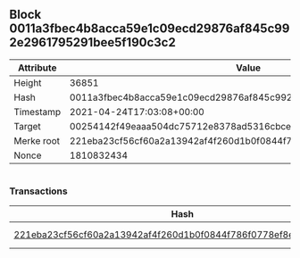 ## Block 0011a3fbec4b8acca59e1c09ecd29876af845c992e2961795291bee5f190c3c2

Attribute | Value
--- | ---
Height | 36851
Hash | 0011a3fbec4b8acca59e1c09ecd29876af845c992e2961795291bee5f190c3c2
Timestamp | 2021-04-24T17:03:08+00:00
Target | 00254142f49eaaa504dc75712e8378ad5316cbcead634704b3734b6271167cc4
Merke root | 221eba23cf56cf60a2a13942af4f260d1b0f0844f786f0778ef8ecf81df02b87
Nonce | 1810832434

```

```

### Transactions

Hash | Amount
--- | ---
[221eba23cf56cf60a2a13942af4f260d1b0f0844f786f0778ef8ecf81df02b87](221eba23cf56cf60a2a13942af4f260d1b0f0844f786f0778ef8ecf81df02b87.md) | 10.00000000 SKEPTI 
